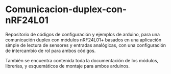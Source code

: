 # Comunicacion-duplex-con-nRF24L01
Repositorio de códigos de configuración y ejemplos de arduino, para una comunicación duplex con módulos nRF24L01+ basados en una aplicación simple de lectura de sensores y entradas analógicas, con una configuración de intercambio de rol para ambos códigos.

También se encuentra contenida toda la documentación de los módulos, librerías, y esquemáticos de montaje para ambos arduinos.  

